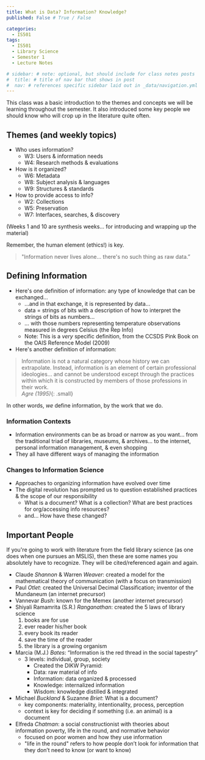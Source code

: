 ```yaml
---
title: What is Data? Information? Knowledge?
published: False # True / False

categories:
  - IS501
tags:
  - IS501
  - Library Science
  - Semester 1
  - Lecture Notes

# sidebar: # note: optional, but should include for class notes posts
#  title: # title of nav bar that shows in post
#  nav: # references specific sidebar laid out in _data/navigation.yml
---
```

This class was a basic introduction to the themes and concepts we will be learning throughout the semester. It also introduced some key people we should know who will crop up in the literature quite often.

## Themes (and weekly topics)

- Who uses information?
  - W3: Users & information needs
  - W4: Research methods & evaluations
- How is it organized?
  - W6: Metadata
  - W8: Subject analysis & languages
  - W9: Structures & standards
- How to provide access to info?
  - W2: Collections
  - W5: Preservation
  - W7: Interfaces, searches, & discovery

(Weeks 1 and 10 are synthesis weeks... for introducing and wrapping up the material)

Remember, the human element (ethics!) is key.
> "Information never lives alone… there's no such thing as raw data.”

## Defining Information

- Here's one definition of information: any type of knowledge that can be exchanged...
	- ...and in that exchange, it is represented by data...
	- data = strings of bits with a description of how to interpret the strings of bits as numbers…
	- … with those numbers representing temperature observations measured in degrees Celsius (the Rep Info)
	- Note: This is a _very_ specific definition, from the CCSDS Pink Book on the OAIS Reference Model (2009)
- Here's another definition of information:

> Information is not a natural category whose history we can extrapolate. Instead, information is an element of certain professional ideologies… and cannot be understood except through the practices within which it is constructed by members of those professions in their work.  
  <cite> Agre (1995)</cite>{: .small}

In other words, _we_ define information, by the work that we do.

### Information Contexts

  - Information environments can be as broad or narrow as you want… from the traditional triad of libraries, museums, & archives… to the internet, personal information management, & even shopping
  - They all have different ways of managing the information

### Changes to Information Science

  - Approaches to organizing information have evolved over time
  - The digital revolution has prompted us to question established practices & the scope of our responsibility
  	- What is a document? What is a collection? What are best practices for org/accessing info resources?
  	- and... How have these changed?

## Important People

If you're going to work with literature from the field library science (as one does when one pursues an MSLIS), then these are some names you absolutely have to recognize. They will be cited/referenced again and again.

- Claude *Shannon* & Warren *Weaver*: created a model for the mathematical theory of communication (with a focus on transmission)
- Paul *Otlet*: created the Universal Decimal Classification; inventor of the Mundaneum (an internet precursor)
- Vannevar *Bush*: known for the Memex (another internet precursor)
- Shiyali Ramamrita (S.R.) *Ranganathan*: created the 5 laws of library science
	1. books are for use
	2. ever reader his/her book
	3. every book its reader
	4. save the time of the reader
	5. the library is a growing organism
- Marcia (M.J.) *Bates*: “Information is the red thread in the social tapestry”
  - 3 levels: individual, group, society
	- Created the DIKW Pyramid:
  	- Data: raw material of info
    - Information: data organized & processed
    - Knowledge: internalized information  
    - Wisdom: knowledge distilled & integrated
- Michael *Buckland* & Suzanne *Briet*: What is a document?
	- key components: materiality, intentionality, process, perception
	- context is key for deciding if something (i.e. an animal) is a document
- Elfreda *Chatman*: a social constructionist with theories about information poverty, life in the round, and normative behavior
	- focused on poor women and how they use information
	- "life in the round" refers to how people don’t look for information that they don’t need to know (or want to know)
